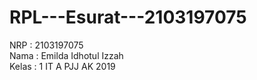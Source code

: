 # RPL---Esurat---2103197075
 NRP : 2103197075  
 Nama : Emilda Idhotul Izzah  
 Kelas : 1 IT A PJJ AK 2019
